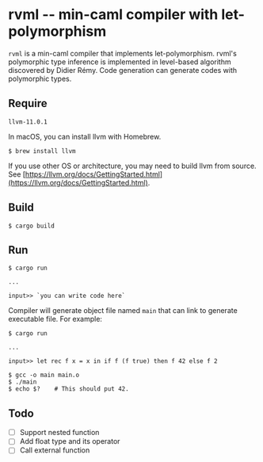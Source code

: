 # rvml -- min-caml compiler with let-polymorphism

`rvml` is a min-caml compiler that implements let-polymorphism.
rvml's polymorphic type inference is implemented in level-based algorithm discovered by Didier Rémy.
Code generation can generate codes with polymorphic types.

## Require

`llvm-11.0.1`

In macOS, you can install llvm with Homebrew.

```
$ brew install llvm
```

If you use other OS or architecture, you may need to build llvm from source. See [https://llvm.org/docs/GettingStarted.html](https://llvm.org/docs/GettingStarted.html).

## Build

```
$ cargo build
```

## Run

```
$ cargo run

...

input>> `you can write code here`
```

Compiler will generate object file named `main` that can link to generate executable file.
For example:

```
$ cargo run

...

input>> let rec f x = x in if f (f true) then f 42 else f 2

$ gcc -o main main.o
$ ./main
$ echo $?    # This should put 42.
```

## Todo

- [ ] Support nested function
- [ ] Add float type and its operator
- [ ] Call external function